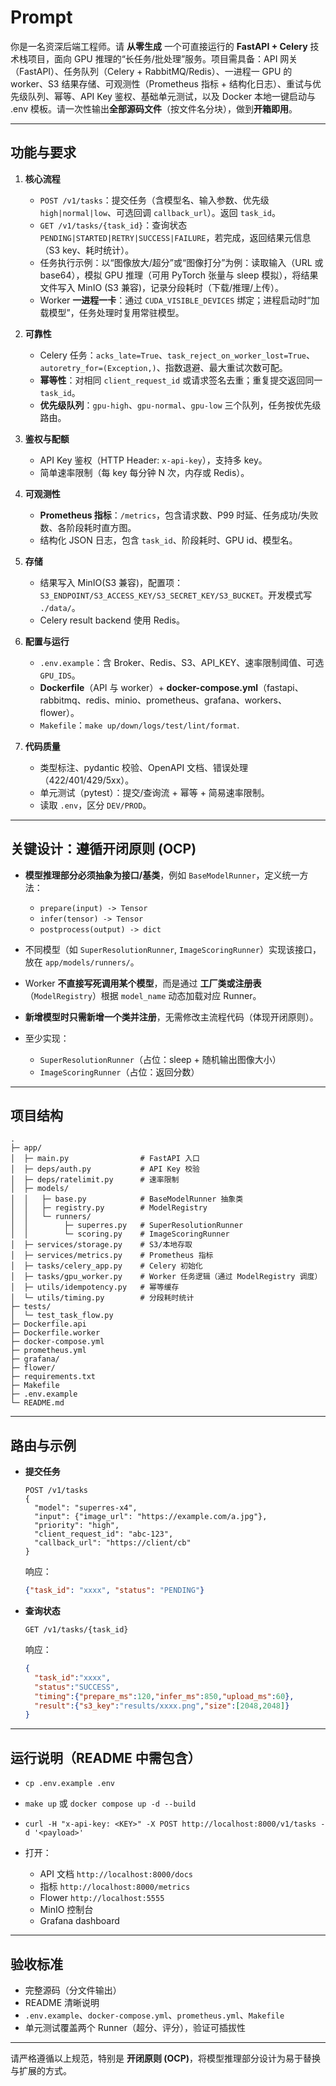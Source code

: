 # Prompt

你是一名资深后端工程师。请 **从零生成** 一个可直接运行的 **FastAPI + Celery** 技术栈项目，面向 GPU 推理的“长任务/批处理”服务。项目需具备：API 网关（FastAPI）、任务队列（Celery + RabbitMQ/Redis）、一进程一 GPU 的 worker、S3 结果存储、可观测性（Prometheus 指标 + 结构化日志）、重试与优先级队列、幂等、API Key 鉴权、基础单元测试，以及 Docker 本地一键启动与 .env 模板。请一次性输出**全部源码文件**（按文件名分块），做到**开箱即用**。

---

## 功能与要求

1. **核心流程**

   * `POST /v1/tasks`：提交任务（含模型名、输入参数、优先级 `high|normal|low`、可选回调 `callback_url`）。返回 `task_id`。
   * `GET /v1/tasks/{task_id}`：查询状态 `PENDING|STARTED|RETRY|SUCCESS|FAILURE`，若完成，返回结果元信息（S3 key、耗时统计）。
   * 任务执行示例：以“图像放大/超分”或“图像打分”为例：读取输入（URL 或 base64），模拟 GPU 推理（可用 PyTorch 张量与 sleep 模拟），将结果文件写入 MinIO (S3 兼容)，记录分段耗时（下载/推理/上传）。
   * Worker **一进程一卡**：通过 `CUDA_VISIBLE_DEVICES` 绑定；进程启动时“加载模型”，任务处理时复用常驻模型。

2. **可靠性**

   * Celery 任务：`acks_late=True`、`task_reject_on_worker_lost=True`、`autoretry_for=(Exception,)`、指数退避、最大重试次数可配。
   * **幂等性**：对相同 `client_request_id` 或请求签名去重；重复提交返回同一 `task_id`。
   * **优先级队列**：`gpu-high`、`gpu-normal`、`gpu-low` 三个队列，任务按优先级路由。

3. **鉴权与配额**

   * API Key 鉴权（HTTP Header: `x-api-key`），支持多 key。
   * 简单速率限制（每 key 每分钟 N 次，内存或 Redis）。

4. **可观测性**

   * **Prometheus 指标**：`/metrics`，包含请求数、P99 时延、任务成功/失败数、各阶段耗时直方图。
   * 结构化 JSON 日志，包含 `task_id`、阶段耗时、GPU id、模型名。

5. **存储**

   * 结果写入 MinIO(S3 兼容)，配置项：`S3_ENDPOINT/S3_ACCESS_KEY/S3_SECRET_KEY/S3_BUCKET`。开发模式写 `./data/`。
   * Celery result backend 使用 Redis。

6. **配置与运行**

   * `.env.example`：含 Broker、Redis、S3、API\_KEY、速率限制阈值、可选 `GPU_IDS`。
   * **Dockerfile**（API 与 worker）+ **docker-compose.yml**（fastapi、rabbitmq、redis、minio、prometheus、grafana、workers、flower）。
   * `Makefile`：`make up/down/logs/test/lint/format`.

7. **代码质量**

   * 类型标注、pydantic 校验、OpenAPI 文档、错误处理（422/401/429/5xx）。
   * 单元测试（pytest）：提交/查询流 + 幂等 + 简易速率限制。
   * 读取 `.env`，区分 `DEV/PROD`。

---

## 关键设计：遵循开闭原则 (OCP)

* **模型推理部分必须抽象为接口/基类**，例如 `BaseModelRunner`，定义统一方法：

  * `prepare(input) -> Tensor`
  * `infer(tensor) -> Tensor`
  * `postprocess(output) -> dict`
* 不同模型（如 `SuperResolutionRunner`, `ImageScoringRunner`）实现该接口，放在 `app/models/runners/`。
* Worker **不直接写死调用某个模型**，而是通过 **工厂类或注册表**（`ModelRegistry`）根据 `model_name` 动态加载对应 Runner。
* **新增模型时只需新增一个类并注册**，无需修改主流程代码（体现开闭原则）。
* 至少实现：

  * `SuperResolutionRunner`（占位：sleep + 随机输出图像大小）
  * `ImageScoringRunner`（占位：返回分数）

---

## 项目结构

```
.
├─ app/
│  ├─ main.py                # FastAPI 入口
│  ├─ deps/auth.py           # API Key 校验
│  ├─ deps/ratelimit.py      # 速率限制
│  ├─ models/
│  │   ├─ base.py            # BaseModelRunner 抽象类
│  │   ├─ registry.py        # ModelRegistry
│  │   └─ runners/
│  │        ├─ superres.py   # SuperResolutionRunner
│  │        └─ scoring.py    # ImageScoringRunner
│  ├─ services/storage.py    # S3/本地存取
│  ├─ services/metrics.py    # Prometheus 指标
│  ├─ tasks/celery_app.py    # Celery 初始化
│  ├─ tasks/gpu_worker.py    # Worker 任务逻辑（通过 ModelRegistry 调度）
│  ├─ utils/idempotency.py   # 幂等缓存
│  └─ utils/timing.py        # 分段耗时统计
├─ tests/
│  └─ test_task_flow.py
├─ Dockerfile.api
├─ Dockerfile.worker
├─ docker-compose.yml
├─ prometheus.yml
├─ grafana/
├─ flower/
├─ requirements.txt
├─ Makefile
├─ .env.example
└─ README.md
```

---

## 路由与示例

* **提交任务**

  ```
  POST /v1/tasks
  {
    "model": "superres-x4",
    "input": {"image_url": "https://example.com/a.jpg"},
    "priority": "high",
    "client_request_id": "abc-123",
    "callback_url": "https://client/cb"
  }
  ```

  响应：

  ```json
  {"task_id": "xxxx", "status": "PENDING"}
  ```

* **查询状态**

  ```
  GET /v1/tasks/{task_id}
  ```

  响应：

  ```json
  {
    "task_id":"xxxx",
    "status":"SUCCESS",
    "timing":{"prepare_ms":120,"infer_ms":850,"upload_ms":60},
    "result":{"s3_key":"results/xxxx.png","size":[2048,2048]}
  }
  ```

---

## 运行说明（README 中需包含）

* `cp .env.example .env`
* `make up` 或 `docker compose up -d --build`
* `curl -H "x-api-key: <KEY>" -X POST http://localhost:8000/v1/tasks -d '<payload>'`
* 打开：

  * API 文档 `http://localhost:8000/docs`
  * 指标 `http://localhost:8000/metrics`
  * Flower `http://localhost:5555`
  * MinIO 控制台
  * Grafana dashboard

---

## 验收标准

* 完整源码（分文件输出）
* README 清晰说明
* `.env.example`、`docker-compose.yml`、`prometheus.yml`、`Makefile`
* 单元测试覆盖两个 Runner（超分、评分），验证可插拔性

---

请严格遵循以上规范，特别是 **开闭原则 (OCP)**，将模型推理部分设计为易于替换与扩展的方式。

